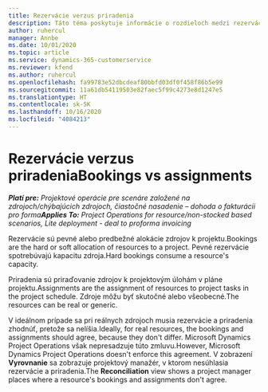 ```yaml
---
title: Rezervácie verzus priradenia
description: Táto téma poskytuje informácie o rozdieloch medzi rezerváciami zdrojov a priradeniami zdrojov.
author: ruhercul
manager: Annbe
ms.date: 10/01/2020
ms.topic: article
ms.service: dynamics-365-customerservice
ms.reviewer: kfend
ms.author: ruhercul
ms.openlocfilehash: fa99783e52dbcdeaf80bbfd03df0f458f86b5e99
ms.sourcegitcommit: 11a61db54119503e82faec5f99c4273e8d1247e5
ms.translationtype: HT
ms.contentlocale: sk-SK
ms.lasthandoff: 10/16/2020
ms.locfileid: "4084213"
---
```

# <a name="bookings-vs-assignments"></a><span data-ttu-id="205c8-103">Rezervácie verzus priradenia</span><span class="sxs-lookup"><span data-stu-id="205c8-103">Bookings vs assignments</span></span>

<span data-ttu-id="205c8-104">_**Platí pre:** Projektové operácie pre scenáre založené na zdrojoch/chýbajúcich zdrojoch, čiastočné nasadenie – dohoda o fakturácii pro forma_</span><span class="sxs-lookup"><span data-stu-id="205c8-104">_**Applies To:** Project Operations for resource/non-stocked based scenarios, Lite deployment - deal to proforma invoicing_</span></span>

<span data-ttu-id="205c8-105">Rezervácie sú pevné alebo predbežné alokácie zdrojov k projektu.</span><span class="sxs-lookup"><span data-stu-id="205c8-105">Bookings are the hard or soft allocation of resources to a project.</span></span> <span data-ttu-id="205c8-106">Pevné rezervácie spotrebúvajú kapacitu zdroja.</span><span class="sxs-lookup"><span data-stu-id="205c8-106">Hard bookings consume a resource's capacity.</span></span> 

<span data-ttu-id="205c8-107">Priradenia sú priraďovanie zdrojov k projektovým úlohám v pláne projektu.</span><span class="sxs-lookup"><span data-stu-id="205c8-107">Assignments are the assignment of resources to project tasks in the project schedule.</span></span> <span data-ttu-id="205c8-108">Zdroje môžu byť skutočné alebo všeobecné.</span><span class="sxs-lookup"><span data-stu-id="205c8-108">The resources can be real or generic.</span></span> 

<span data-ttu-id="205c8-109">V ideálnom prípade sa pri reálnych zdrojoch musia rezervácie a priradenia zhodnúť, pretože sa nelíšia.</span><span class="sxs-lookup"><span data-stu-id="205c8-109">Ideally, for real resources, the bookings and assignments should agree, because they don't differ.</span></span> <span data-ttu-id="205c8-110">Microsoft Dynamics Project Operations však nepresadzuje túto zmluvu.</span><span class="sxs-lookup"><span data-stu-id="205c8-110">However, Microsoft Dynamics Project Operations doesn't enforce this agreement.</span></span> <span data-ttu-id="205c8-111">V zobrazení **Vyrovnanie** sa zobrazuje projektový manažér, v ktorom nesúhlasia rezervácie a priradenia.</span><span class="sxs-lookup"><span data-stu-id="205c8-111">The **Reconciliation** view shows a project manager places where a resource's bookings and assignments don't agree.</span></span>
